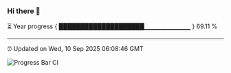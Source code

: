 ### Hi there 👋

⏳ Year progress { ████████████████████▁▁▁▁▁▁▁▁▁▁ } 69.11 %

---

⏰ Updated on Wed, 10 Sep 2025 06:08:46 GMT

![Progress Bar CI](https://github.com/liununu/liununu/workflows/Progress%20Bar%20CI/badge.svg)
